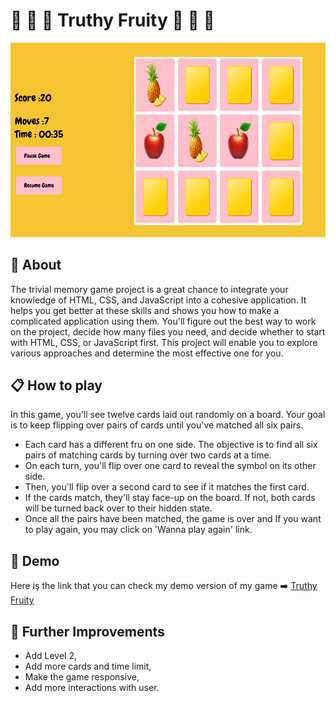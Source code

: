 # :pineapple: :watermelon: :grapes:  Truthy Fruity :strawberry: :apple: :tangerine:

![alt text](./images/ss.png)

## :pushpin: About 
The trivial memory game project is a great chance to integrate your knowledge of HTML, CSS, and JavaScript into a cohesive application. It helps you get better at these skills and shows you how to make a complicated application using them. You'll figure out the best way to work on the project, decide how many files you need, and decide whether to start with HTML, CSS, or JavaScript first. This project will enable you to explore various approaches and determine the most effective one for you.

## :clipboard: How to play 
In this game, you'll see twelve cards laid out randomly on a board. Your goal is to keep flipping over pairs of cards until you've matched all six pairs.

- Each card has a different fru on one side. The objective is to find all six pairs of matching cards by turning over two cards at a time.
- On each turn, you'll flip over one card to reveal the symbol on its other side.
- Then, you'll flip over a second card to see if it matches the first card.
- If the cards match, they'll stay face-up on the board. If not, both cards will be turned back over to their hidden state.
- Once all the pairs have been matched, the game is over and If you want to play again, you may click on 'Wanna play again' link.


## :rocket: Demo 
Here iş the link that you can check my demo version of my game :arrow_right:
 [Truthy Fruity]( https://tunaerkmen.github.io/MyGame-/)

 ## :paperclip: Further Improvements
 - Add Level 2, 
 - Add more cards and time limit,
 - Make the game responsive,
 - Add more interactions with user.